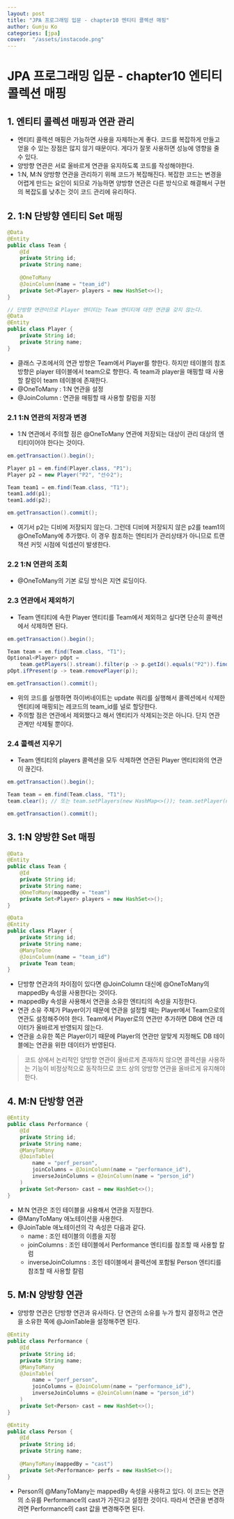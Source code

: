```yaml
---
layout: post
title: "JPA 프로그래밍 입문 - chapter10 엔티티 콜렉션 매핑"
author: Gunju Ko
categories: [jpa]
cover:  "/assets/instacode.png"
---
```


# JPA 프로그래밍 입문 - chapter10 엔티티 콜렉션 매핑

## 1. 엔티티 콜렉션 매핑과 연관 관리

- 엔티티 콜렉션 매핑은 가능하면 사용을 자제하는게 좋다. 코드를 복잡하게 만들고 얻을 수 있는 장점은 많지 않기 때문이다. 게다가 잘못 사용하면 성능에 영향을 줄 수 있다.
- 양방향 연관은 서로 올바르게 연관을 유지하도록 코드를 작성해야한다.
- 1:N, M:N 양방향 연관을 관리하기 위해 코드가 복잡해진다. 복잡한 코드는 변경을 어렵게 만드는 요인이 되므로 가능하면 양방향 연관은 다른 방식으로 해결해서 구현의 복잡도를 낮추는 것이 코드 관리에 유리하다.

## 2. 1:N 단방향 엔티티 Set 매핑

``` java
@Data
@Entity
public class Team {
    @Id
    private String id;
    private String name;
    
    @OneToMany
    @JoinColumn(name = "team_id")
    private Set<Player> players = new HashSet<>();
}

// 단방향 연관이므로 Player 엔티티는 Team 엔티티에 대한 연관을 갖지 않는다.
@Data
@Entity
public class Player {
    private String id;
    private String name;
}
```

- 클래스 구조에서의 연관 방향은 Team에서 Player를 향한다. 하지만 테이블의 참조방향은 player 테이블에서 team으로 향한다. 즉 team과 player을 매핑할 때 사용할 칼럼이 team 테이블에 존재한다.
- @OneToMany : 1:N 연관을 설정 
- @JoinColumn : 연관을 매핑할 때 사용할 칼럼을 지정

### 2.1 1:N 연관의 저장과 변경

- 1:N 연관에서 주의할 점은 @OneToMany 연관에 저장되는 대상이 관리 대상의 엔티티이어야 한다는 것이다.

``` java
em.getTransaction().begin();

Player p1 = em.find(Player.class, "P1");
Player p2 = new Player("P2", "선수2");

Team team1 = em.find(Team.class, "T1");
team1.add(p1);
team1.add(p2);

em.getTransaction().commit();
```

- 여기서 p2는 디비에 저장되지 않는다. 그런데 디비에 저장되지 않은 p2를 team1의 @OneToMany에 추가했다. 이 경우 참조하는 엔티티가 관리상태가 아니므로 트랜잭션 커밋 시점에 익셉션이 발생한다.

### 2.2 1:N 연관의 조회

- @OneToMany의 기본 로딩 방식은 지연 로딩이다.

### 2.3 연관에서 제외하기

-  Team 엔티티에 속한 Player 엔티티를 Team에서 제외하고 싶다면 단순히 콜렉션에서 삭제하면 된다.

``` java
em.getTransaction().begin();

Team team = em.find(Team.class, "T1");
Optional<Player> pOpt = 
    team.getPlayers().stream().filter(p -> p.getId().equals("P2")).findFirst();
pOpt.ifPresent(p -> team.removePlayer(p));

em.getTransaction().commit();
```

- 위의 코드를 실행하면 하이버네이트는 update 쿼리를 실행해서 콜렉션에서 삭제한 엔티티에 매핑되는 레코드의 team_id를 널로 할당한다.
- 주의할 점은 연관에서 제외했다고 해서 엔티티가 삭제되는것은 아니다. 단지 연관 관계만 삭제될 뿐이다.

### 2.4 콜렉션 지우기

- Team 엔티티의 players 콜렉션을 모두 삭제하면 연관된 Player 엔티티와의 연관이 끊긴다.

``` java
em.getTransaction().begin();

Team team = em.find(Team.class, "T1");
team.clear(); // 또는 team.setPlayers(new HashMap<>()); team.setPlayer(null);

em.getTransaction().commit();
```

## 3. 1:N 양방햔 Set 매핑

``` java
@Data
@Entity
public class Team {
    @Id
    private String id;
    private String name;
    @OneToMany(mappedBy = "team")
    private Set<Player> players = new HashSet<>();
}

@Data
@Entity
public class Player {
    private String id;
    private String name;
    @ManyToOne
    @JoinColumn(name = "team_id")
    private Team team;
}
```

- 단방향 연관과의 차이점이 있다면 @JoinColumn 대신에 @OneToMany의 mappedBy 속성을 사용한다는 것이다.
- mappedBy 속성을 사용해서 연관을 소유한 엔티티의 속성을 지정한다.
- 연관 소유 주체가 Player이기 때문에 연관을 설정할 때는 Player에서 Team으로의 연관도 설정해주어야 한다. Team에서 Player로의 연관만 추가하면 DB에 연관 데이터가 올바르게 반영되지 않는다.
- 연관을 소유한 쪽은 Player이기 때문에 Player의 연관만 알맞게 지정해도 DB 테이블에는 연관을 위한 데이터가 반영된다. 

> 코드 상에서 논리적인 양방향 연관이 올바르게 존재하지 않으면 콜렉션을 사용하는 기능이 비정상적으로 동작하므로 코드 상의 양방향 연관을 올바르게 유지해야 한다.

## 4. M:N 단방향 연관

``` java
@Entity
public class Performance {
    @Id
    private String id;
    private String name;
    @ManyToMany
    @JoinTable(
    	name = "perf_person",
        joinColumns = @JoinColumn(name = "performance_id"),
        inverseJoinColumns = @JoinColumn(name = "person_id")
    )
    private Set<Person> cast = new HashSet<>();
}
```

- M:N 연관은 조인 테이블을 사용해서 연관을 지정한다.
- @ManyToMany 애노테이션을 사용한다.
- @JoinTable 애노테이션의 각 속성은 다음과 같다.
  - name : 조인 테이블의 이름을 지정
  - joinColumns : 조인 테이블에서 Performance 엔티티를 참조할 때 사용할 칼럼
  - inverseJoinColumns : 조인 테이블에서 콜렉션에 포함될 Person 엔티티를 참조할 때 사용할 칼럼

## 5. M:N 양방향 연관

- 양방향 연관은 단방향 연관과 유사하다. 단 연관의 소유를 누가 할지 결정하고 연관을 소유한 쪽에 @JoinTable을 설정해주면 된다.

``` java
@Entity
public class Performance {
    @Id
    private String id;
    private String name;
    @ManyToMany
    @JoinTable(
    	name = "perf_person",
        joinColumns = @JoinColumn(name = "performance_id"),
        inverseJoinColumns = @JoinColumn(name = "person_id")
    )
    private Set<Person> cast = new HashSet<>();
}

@Entity
public class Person {
    @Id
    private String id;
    private String name;
    
    @ManyToMany(mappedBy = "cast")
    private Set<Performance> perfs = new HashSet<>();
}
```

- Person의 @ManyToMany는 mappedBy 속성을 사용하고 있다. 이 코드는 연관의 소유를 Performance의 cast가 가진다고 설정한 것이다. 따라서 연관을 변경하려면 Performance의 cast 값을 변경해주면 된다.


